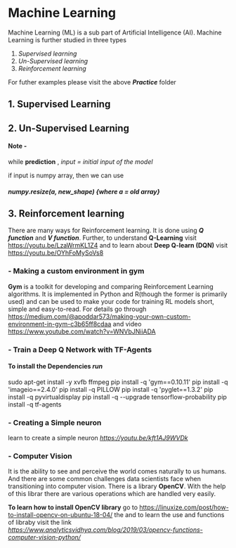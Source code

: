 # **Machine Learning** #

 Machine Learning (ML) is a sub part of Artificial Intelligence (AI). Machine Learning is further studied in three types

1.  _Supervised learning_
2.  _Un-Supervised learning_
3.  _Reinforcement learning_

For futher examples please visit the above **_Practice_** folder

## 1.     **Supervised Learning**

## 2.     **Un-Supervised Learning**

#### **Note -**
while **prediction** , _input = initial input of the model_

if input is numpy array, then we can use
##### numpy.resize(a, new_shape) {_where a = old array_}

## 3.     **Reinforcement learning** ##

  There are many ways for Reinforcement learning. It is done using **_Q function_**  and **_V function_**. Further, to understand **Q-Learning** visit https://youtu.be/LzaWrmKL1Z4 and to learn about **Deep Q-learn (DQN)** visit https://youtu.be/OYhFoMySoVs8

  ### **- Making a custom environment in gym**

  **Gym** is a toolkit for developing and comparing Reinforcement Learning algorithms. It is implemented in Python and R(though the former is primarily used) and can be used to make your code for training RL models short, simple and easy-to-read. For details go through https://medium.com/@apoddar573/making-your-own-custom-environment-in-gym-c3b65ff8cdaa and video https://www.youtube.com/watch?v=WNVbJNiiADA

  ### **- Train a Deep Q Network with TF-Agents**

#### To install the Dependencies _run_

sudo apt-get install -y xvfb ffmpeg
pip install -q 'gym==0.10.11'
pip install -q 'imageio==2.4.0'
pip install -q PILLOW
pip install -q 'pyglet==1.3.2'
pip install -q pyvirtualdisplay
pip install -q --upgrade tensorflow-probability
pip install -q tf-agents


  ### **- Creating a Simple neuron** ###

  learn to create a simple neuron _https://youtu.be/kft1AJ9WVDk_

  ### **- Computer Vision** ###
  It is the ability to see and perceive the world comes naturally to us humans. And there are some common challenges data scientists face when transitioning into computer vision. There is a library **OpenCV**. With the help of this librar there are various operations which are handled very easily.

  **To learn how to install OpenCV library** go to https://linuxize.com/post/how-to-install-opencv-on-ubuntu-18-04/ the and to learn the use and functions of libraby visit the link _https://www.analyticsvidhya.com/blog/2019/03/opencv-functions-computer-vision-python/_
